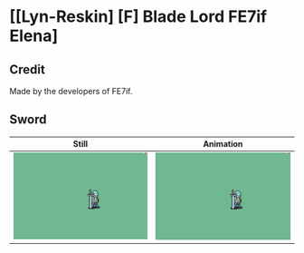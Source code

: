 # [\[Lyn-Reskin\] \[F\] Blade Lord FE7if Elena]

## Credit

Made by the developers of FE7if.
	
## Sword

| Still | Animation |
| :---: | :-------: |
| ![Sword still](./Sword_000.png) | ![Sword animation](./Sword.gif) |
